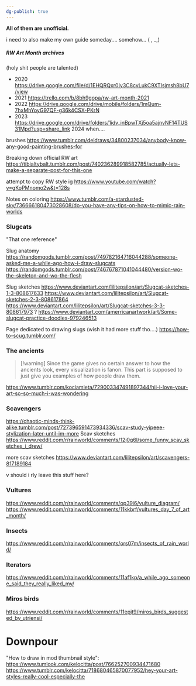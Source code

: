 ```yaml
---
dg-publish: true
---
```

**All of them are unofficial.**

i need to also make my own guide someday.... somehow... ( , \_,)

##### RW Art Month archives
(holy shit people are talented)
- 2020
https://drive.google.com/file/d/1EHQRQxr0Iy3C8cvLukC9XTIsjmsh8bU7/view
- 2021
https://trello.com/b/8bh9gopa/rw-art-month-2021
- 2022
https://drive.google.com/drive/mobile/folders/1mQum-7hxMhYoyG97QF-g36k4CSX-PKrN
- 2023
https://drive.google.com/drive/folders/1idv_inBpwTXj5oa5ajnvNF14TUS31Mpd?usp=share_link
2024 when....

brushes
https://www.tumblr.com/deldraws/34800237034/anybody-know-any-good-painting-brushes-for

Breaking down official RW art
https://tibialtybalt.tumblr.com/post/740236289918582785/actually-lets-make-a-separate-post-for-this-one

attempt to copy RW style ig
https://www.youtube.com/watch?v=gKoPMnomo2w&t=128s

Notes on coloring
https://www.tumblr.com/a-stardusted-sky/736666180473028608/do-you-have-any-tips-on-how-to-mimic-rain-worlds
### Slugcats
"That one reference"


Slug anatomy
https://randomgods.tumblr.com/post/749782164716044288/someone-asked-me-a-while-ago-how-i-draw-slugcats
https://randomgods.tumblr.com/post/746767871041044480/version-wo-the-skeleton-and-wo-the-flesh

Slug sketches
https://www.deviantart.com/lilitepsilon/art/Slugcat-sketches-1-3-808617633
https://www.deviantart.com/lilitepsilon/art/Slugcat-sketches-2-3-808617864
https://www.deviantart.com/lilitepsilon/art/Slugcat-sketches-3-3-808617973
?
https://www.deviantart.com/amerricanartwork/art/Some-slugcat-practice-doodles-979246513

Page dedicated to drawing slugs (wish it had more stuff tho....)
https://how-to-scug.tumblr.com/

### The ancients
> [!warning] Since the game gives no certain answer to how the ancients look, every visualization is fanon.
> This part is supposed to just give you examples of how people draw them.

https://www.tumblr.com/kociamieta/729003347491897344/hii-i-love-your-art-so-so-much-i-was-wondering

### Scavengers
https://chaotic-minds-think-alike.tumblr.com/post/727396591473934336/scav-study-yipeee-stylization-later-until-im-more
Scav sketches
https://www.reddit.com/r/rainworld/comments/12j0g6l/some_funny_scav_sketches_i_drew/

more scav sketches
https://www.deviantart.com/lilitepsilon/art/scavengers-817189184

v should i rly leave this stuff here?
### Vultures
https://www.reddit.com/r/rainworld/comments/op39i6/vulture_diagram/
https://www.reddit.com/r/rainworld/comments/11kkbrf/vultures_day_7_of_art_month/

### Insects
https://www.reddit.com/r/rainworld/comments/ors07m/insects_of_rain_world/

### Iterators
https://www.reddit.com/r/rainworld/comments/11af1kp/a_while_ago_someone_said_they_really_liked_my/

### Miros birds
https://www.reddit.com/r/rainworld/comments/11epjt9/miros_birds_suggested_by_utriensi/
# Downpour
"How to draw in mod thumbnail style":
https://www.tumlook.com/kelocitta/post/766252700934471680
https://www.tumblr.com/kelocitta/718680465870077952/hey-your-art-styles-really-cool-especially-the